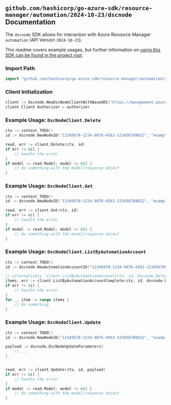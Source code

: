 
## `github.com/hashicorp/go-azure-sdk/resource-manager/automation/2024-10-23/dscnode` Documentation

The `dscnode` SDK allows for interaction with Azure Resource Manager `automation` (API Version `2024-10-23`).

This readme covers example usages, but further information on [using this SDK can be found in the project root](https://github.com/hashicorp/go-azure-sdk/tree/main/docs).

### Import Path

```go
import "github.com/hashicorp/go-azure-sdk/resource-manager/automation/2024-10-23/dscnode"
```


### Client Initialization

```go
client := dscnode.NewDscNodeClientWithBaseURI("https://management.azure.com")
client.Client.Authorizer = authorizer
```


### Example Usage: `DscNodeClient.Delete`

```go
ctx := context.TODO()
id := dscnode.NewNodeID("12345678-1234-9876-4563-123456789012", "example-resource-group", "automationAccountName", "nodeId")

read, err := client.Delete(ctx, id)
if err != nil {
	// handle the error
}
if model := read.Model; model != nil {
	// do something with the model/response object
}
```


### Example Usage: `DscNodeClient.Get`

```go
ctx := context.TODO()
id := dscnode.NewNodeID("12345678-1234-9876-4563-123456789012", "example-resource-group", "automationAccountName", "nodeId")

read, err := client.Get(ctx, id)
if err != nil {
	// handle the error
}
if model := read.Model; model != nil {
	// do something with the model/response object
}
```


### Example Usage: `DscNodeClient.ListByAutomationAccount`

```go
ctx := context.TODO()
id := dscnode.NewAutomationAccountID("12345678-1234-9876-4563-123456789012", "example-resource-group", "automationAccountName")

// alternatively `client.ListByAutomationAccount(ctx, id, dscnode.DefaultListByAutomationAccountOperationOptions())` can be used to do batched pagination
items, err := client.ListByAutomationAccountComplete(ctx, id, dscnode.DefaultListByAutomationAccountOperationOptions())
if err != nil {
	// handle the error
}
for _, item := range items {
	// do something
}
```


### Example Usage: `DscNodeClient.Update`

```go
ctx := context.TODO()
id := dscnode.NewNodeID("12345678-1234-9876-4563-123456789012", "example-resource-group", "automationAccountName", "nodeId")

payload := dscnode.DscNodeUpdateParameters{
	// ...
}


read, err := client.Update(ctx, id, payload)
if err != nil {
	// handle the error
}
if model := read.Model; model != nil {
	// do something with the model/response object
}
```

